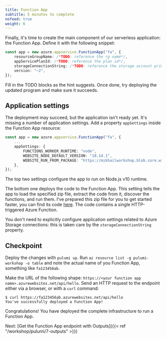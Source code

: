 ```yaml
---
title: Function App
subtitle: 5 minutes to complete
nofeed: true
weight: 6
---
```


Finally, it's time to create the main component of our serverless application: the Function App. Define it with the following snippet:

``` ts
const app = new azure.appservice.FunctionApp("fa", {
    resourceGroupName: /*TODO: reference the rg name*/,
    appServicePlanId: /*TODO: reference the plan id*/,
    storageConnectionString: /*TODO: reference the storage account primaryConnectionString*/,
    version: "~2",
});
```

Fill in the TODO blocks as the hint suggests. Once done, try deploying the updated program and make sure it succeeds.

## Application settings

The deployment may succeed, but the application isn't ready yet. It's missing a number of application settings. Add a property `appSettings` inside the Function App resource:

``` ts
const app = new azure.appservice.FunctionApp("fa", {
    ...
    appSettings: {
        FUNCTIONS_WORKER_RUNTIME: "node",
        WEBSITE_NODE_DEFAULT_VERSION: "10.14.1",
        WEBSITE_RUN_FROM_PACKAGE: "https://mikhailworkshop.blob.core.windows.net/zips/app.zip",
    },
});
```

The top two settings configure the app to run on Node.js v10 runtime.

The bottom one deploys the code to the Function App. This setting tells the app to load the specified zip file, extract the code from it, discover the functions, and run them. I've prepared this zip file for you to get started faster, you can find its code [here](TODO). The code contains a single HTTP-triggered Azure Function.

You don't need to explicitly configure application settings related to Azure Storage connections: this is taken care by the `storageConnectionString` property.

## Checkpoint

Deploy the changes with `pulumi up`. Run `az resource list -g pulumi-workshop -o table` and note the actual name of you Function App, something like `fa123456ab`.

Make the URL of the following shape: `https://<your function app name>.azurewebsites.net/api/hello`. Send an HTTP request to the endpoint either via a browser, or with a `curl` command:

```
$ curl https://fa123456ab.azurewebsites.net/api/hello
You've successfully deployed a Function App!
```

Congratulations! You have deployed the complete infrastructure to run a Function App.

Next: [Get the Function App endpoint with Outputs]({{< ref "/workshop/pulumi/7-outputs" >}})